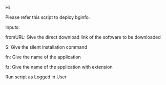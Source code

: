 Hi 

Please refer this script to deploy bginfo.

Inputs:

fromURL: Give the direct download link of the software to be downloaded

S: Give the silent installation command 

fn: Give the name of the application

fz: Give the name of the application with extension

Run script as  Logged in User 